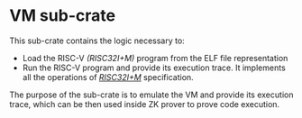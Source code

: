 # VM sub-crate

This sub-crate contains the logic necessary to:
- Load the RISC-V _(RISC32I+M)_ program from the ELF file representation
- Run the RISC-V program and provide its execution trace. It implements all the operations of [
  _RISC32I+M_](https://github.com/jameslzhu/riscv-card/blob/master/riscv-card.pdf) specification.

The purpose of the sub-crate is to emulate the VM and provide its execution trace, which can be then used inside ZK
prover to prove code execution.
